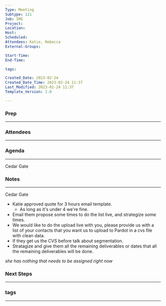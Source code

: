 ```yaml
---
Type: Meeting
Subtype: 121
Job: IMG
Project: 
Location: 
Host: 
Scheduled: 
Attendees: Katie, Rebecca
External-Groups: 

Start-Time: 
End-Time: 

tags: 

Created_Date: 2023-02-24
Created_Date_Time: 2023-02-24 11:37
Last_Modified: 2023-02-24 11:37
Template_Version: 1.0

---
```

### Prep
---



### Attendees 
--- 



### Agenda
--- 
Cedar Gate


### Notes
---
Cedar Gate
  - Katie approved quote for 3 hours email template. 
	  - As long as it's under 4 we're fine.
- Email them propose some times to do the list live, and strategize some times. 
- We would like to do the upload live with you, please provide us with a list of your contacts that you want us to upload to Pardot in a cvs file with clean data. 
- If they get us the CVS before talk about segmentation. 
- Stratagize and give them all the remaining deliverables or dates that all the remaining deliverables will be done. 

_she has nothing that needs to be assigned right now_


### Next Steps
---


### tags
---
